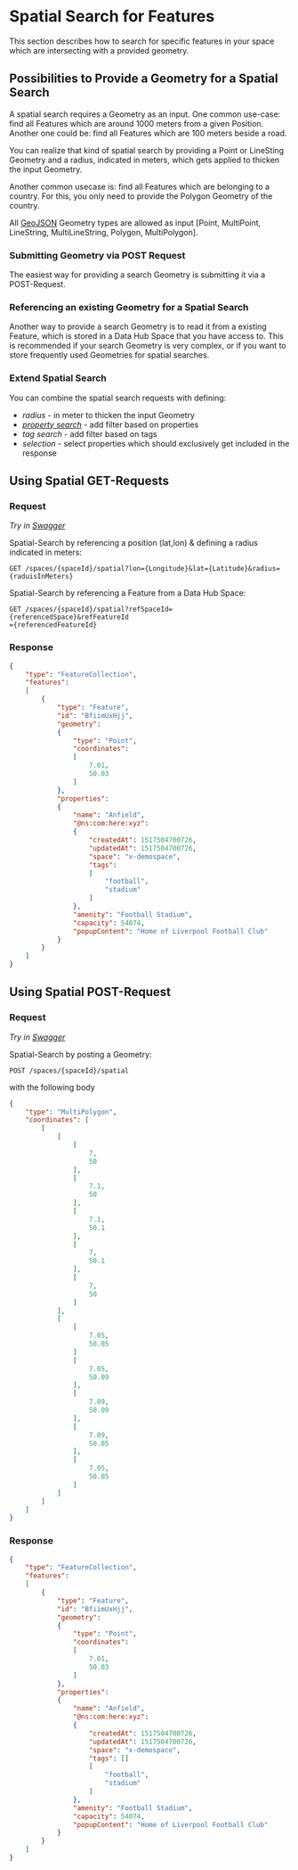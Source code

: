 # Spatial Search for Features

This section describes how to search for specific features in your space which are intersecting with a provided geometry.

## Possibilities to Provide a Geometry for a Spatial Search

A spatial search requires a Geometry as an input. One common use-case: find all Features which are
around 1000 meters from a given Position. Another one could be: find all Features which are 100 meters
beside a road.

You can realize that kind of spatial search by providing a Point or LineSting Geometry and a radius, indicated
in meters, which gets applied to thicken the input Geometry.

Another common usecase is: find all Features which are belonging to a country. For this, you only need to provide the Polygon Geometry of the country.  

All [GeoJSON](../concepts/geojsonbasics.md) Geometry
types are allowed as input [Point, MultiPoint, LineString, MultiLineString, Polygon, MultiPolygon].

### Submitting Geometry via POST Request

The easiest way for providing a search Geometry is submitting it via a POST-Request.  

### Referencing an existing Geometry for a Spatial Search

Another way to provide a search Geometry is to read it from a existing Feature, which is stored in a Data Hub Space
that you have access to. This is recommended if your search Geometry is very complex, or if you want to store
frequently used Geometries for spatial searches.

### Extend Spatial Search

You can combine the spatial search requests with defining:

+ *radius* - in meter to thicken the input Geometry
+ *[property search](../devguide/propertiessearch.md)* - add filter based on properties
+ *tag search* - add filter based on tags
+ *selection* - select properties which should exclusively get included in the response

## Using Spatial GET-Requests

### Request

*Try in [Swagger](https://xyz.api.here.com/hub/static/swagger/#/Read%20Features/getFeaturesBySpatial)*

Spatial-Search by referencing a position (lat,lon) & defining a radius indicated in meters:

```HTTP
GET /spaces/{spaceId}/spatial?lon={Longitude}&lat={Latitude}&radius={raduisInMeters}
```

Spatial-Search by referencing a Feature from a Data Hub Space:

```HTTP
GET /spaces/{spaceId}/spatial?refSpaceId={referencedSpace}&refFeatureId
={referencedFeatureId}
```

### Response

```JSON
{
    "type": "FeatureCollection",
    "features":
    [
        {
            "type": "Feature",
            "id": "BfiimUxHjj",
            "geometry":
            {
                "type": "Point",
                "coordinates":
                [
                    7.01,
                    50.03
                ]
            },
            "properties":
            {
                "name": "Anfield",
                "@ns:com:here:xyz":
                {
                    "createdAt": 1517504700726,
                    "updatedAt": 1517504700726,
                    "space": "x-demospace",
                    "tags":
                    [
                        "football",
                        "stadium"
                    ]
                },
                "amenity": "Football Stadium",
                "capacity": 54074,
                "popupContent": "Home of Liverpool Football Club"
            }
        }
    ]
}
```

## Using Spatial POST-Request

### Request

*Try in [Swagger](https://xyz.api.here.com/hub/static/swagger/#/Read%20Features/getFeaturesBySpatialPost)*

Spatial-Search by posting a Geometry:

```HTTP
POST /spaces/{spaceId}/spatial
```

with the following body

```JSON
{
    "type": "MultiPolygon",
    "coordinates": [
        [
            [
                [
                    7,
                    50
                ],
                [
                    7.1,
                    50
                ],
                [
                    7.1,
                    50.1
                ],
                [
                    7,
                    50.1
                ],
                [
                    7,
                    50
                ]
            ],
            [
                [
                    7.05,
                    50.05
                ]
                [
                    7.05,
                    50.09
                ],
                [
                    7.09,
                    50.09
                ],
                [
                    7.09,
                    50.05
                ],
                [
                    7.05,
                    50.05
                ]
            ]
        ]
    ]
}
```

### Response

```JSON
{
    "type": "FeatureCollection",
    "features":
    [
        {
            "type": "Feature",
            "id": "BfiimUxHjj",
            "geometry":
            {
                "type": "Point",
                "coordinates":
                [
                    7.01,
                    50.03
                ]
            },
            "properties":
            {
                "name": "Anfield",
                "@ns:com:here:xyz":
                {
                    "createdAt": 1517504700726,
                    "updatedAt": 1517504700726,
                    "space": "x-demospace",
                    "tags": []
                    [
                        "football",
                        "stadium"
                    ]
                },
                "amenity": "Football Stadium",
                "capacity": 54074,
                "popupContent": "Home of Liverpool Football Club"
            }
        }
    ]
}
```
